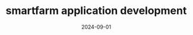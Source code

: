 ---
title: smartfarm application development
summary: 

  Remote Control App using Flutter
  UI/UX Provides a user interface for controlling the robot and monitoring real-time status
  Real-time Data Communication The app receives status updates and analysis results from the robot
  Control Features Allows users to manually move the robot and issue pesticide spraying commands

tags:
  - SF
date: 2024-09-01
external_link: http://github.com
view: "gorgeous_card" 
---